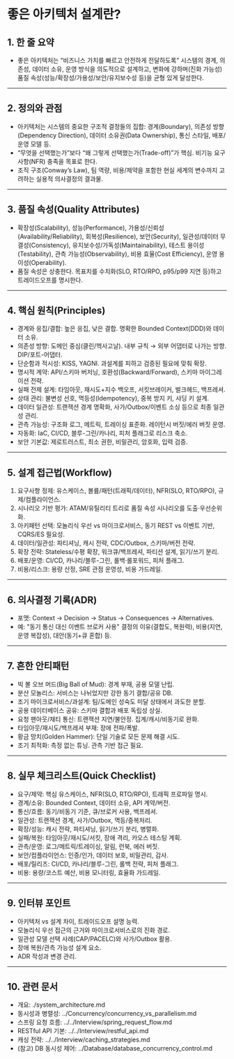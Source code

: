 # 좋은 아키텍처 설계란?

## 1. 한 줄 요약
- 좋은 아키텍처는 “비즈니스 가치를 빠르고 안전하게 전달하도록” 시스템의 경계, 의존성, 데이터 소유, 운영 방식을 의도적으로 설계하고, 변화에 강하며(진화 가능성) 품질 속성(성능/확장성/가용성/보안/유지보수성 등)을 균형 있게 달성한다.

---

## 2. 정의와 관점
- 아키텍처는 시스템의 중요한 구조적 결정들의 집합: 경계(Boundary), 의존성 방향(Dependency Direction), 데이터 소유권(Data Ownership), 통신 스타일, 배포/운영 모델 등.
- “무엇을 선택했는가”보다 “왜 그렇게 선택했는가(Trade-off)”가 핵심. 비기능 요구사항(NFR) 충족을 목표로 한다.
- 조직 구조(Conway’s Law), 팀 역량, 비용/제약을 포함한 현실 세계의 변수까지 고려하는 실용적 의사결정의 결과물.

---

## 3. 품질 속성(Quality Attributes)
- 확장성(Scalability), 성능(Performance), 가용성/신뢰성(Availability/Reliability), 회복성(Resilience), 보안(Security), 일관성/데이터 무결성(Consistency), 유지보수성/가독성(Maintainability), 테스트 용이성(Testability), 관측 가능성(Observability), 비용 효율(Cost Efficiency), 운영 용이성(Operability).
- 품질 속성은 상충한다. 목표치를 수치화(SLO, RTO/RPO, p95/p99 지연 등)하고 트레이드오프를 명시한다.

---

## 4. 핵심 원칙(Principles)
- 경계와 응집/결합: 높은 응집, 낮은 결합. 명확한 Bounded Context(DDD)와 데이터 소유.
- 의존성 방향: 도메인 중심(클린/헥사고날). 내부 규칙 → 외부 어댑터로 나가는 방향. DIP/포트-어댑터.
- 단순함과 적시성: KISS, YAGNI. 과설계를 피하고 검증된 필요에 맞춰 확장.
- 명시적 계약: API/스키마 버저닝, 호환성(Backward/Forward), 스키마 마이그레이션 전략.
- 실패 전제 설계: 타임아웃, 재시도+지수 백오프, 서킷브레이커, 벌크헤드, 백프레셔.
- 상태 관리: 불변성 선호, 멱등성(Idempotency), 중복 방지 키, 샤딩 키 설계.
- 데이터 일관성: 트랜잭션 경계 명확화, 사가/Outbox/이벤트 소싱 등으로 최종 일관성 관리.
- 관측 가능성: 구조화 로그, 메트릭, 트레이싱 표준화. 레이턴시 버짓/에러 버짓 운영.
- 자동화: IaC, CI/CD, 블루-그린/카나리, 피처 플래그로 리스크 축소.
- 보안 기본값: 제로트러스트, 최소 권한, 비밀관리, 암호화, 입력 검증.

---

## 5. 설계 접근법(Workflow)
1) 요구사항 정제: 유스케이스, 볼륨/패턴(트래픽/데이터), NFR(SLO, RTO/RPO), 규제/컴플라이언스.
2) 시나리오 기반 평가: ATAM/유틸리티 트리로 품질 속성 시나리오를 도출·우선순위화.
3) 아키패턴 선택: 모놀리식 우선 vs 마이크로서비스, 동기 REST vs 이벤트 기반, CQRS/ES 필요성.
4) 데이터/일관성: 파티셔닝, 캐시 전략, CDC/Outbox, 스키마/버전 전략.
5) 확장 전략: Stateless/수평 확장, 워크큐/백프레셔, 파티션 설계, 읽기/쓰기 분리.
6) 배포/운영: CI/CD, 카나리/블루-그린, 롤백·롤포워드, 피처 플래그.
7) 비용/리스크: 용량 산정, SRE 관점 운영성, 비용 가드레일.

---

## 6. 의사결정 기록(ADR)
- 포맷: Context → Decision → Status → Consequences → Alternatives.
- 예: "동기 통신 대신 이벤트 브로커 사용" 결정의 이유(결합도, 복원력), 비용(지연, 운영 복잡성), 대안(동기+큐 혼합) 등.

---

## 7. 흔한 안티패턴
- 빅 볼 오브 머드(Big Ball of Mud): 경계 부재, 공용 모델 난립.
- 분산 모놀리스: 서비스는 나뉘었지만 강한 동기 결합/공유 DB.
- 조기 마이크로서비스/과설계: 팀/도메인 성숙도 미달 상태에서 과도한 분할.
- 공용 데이터베이스 공유: 스키마 결합과 배포 독립성 상실.
- 요청 팬아웃/채티 통신: 트랜잭션 지연/불안정. 집계/캐시/비동기로 완화.
- 타임아웃/재시도/백프레셔 부재: 장애 전파/폭발.
- 황금 망치(Golden Hammer): 단일 기술로 모든 문제 해결 시도.
- 조기 최적화: 측정 없는 튜닝. 관측 기반 접근 필요.

---

## 8. 실무 체크리스트(Quick Checklist)
- 요구/제약: 핵심 유스케이스, NFR(SLO, RTO/RPO), 트래픽 프로파일 명시.
- 경계/소유: Bounded Context, 데이터 소유, API 계약/버전.
- 통신/흐름: 동기/비동기 기준, 큐/브로커 사용, 백프레셔.
- 일관성: 트랜잭션 경계, 사가/Outbox, 멱등/중복처리.
- 확장/성능: 캐시 전략, 파티셔닝, 읽기/쓰기 분리, 병렬화.
- 실패/복원: 타임아웃/재시도/서킷, 장애 격리, 카오스 테스팅 계획.
- 관측/운영: 로그/메트릭/트레이싱, 알림, 런북, 에러 버짓.
- 보안/컴플라이언스: 인증/인가, 데이터 보호, 비밀관리, 감사.
- 배포/릴리즈: CI/CD, 카나리/블루-그린, 롤백 전략, 피처 플래그.
- 비용: 용량/코스트 예산, 비용 모니터링, 효율화 가드레일.

---

## 9. 인터뷰 포인트
- 아키텍처 vs 설계 차이, 트레이드오프 설명 능력.
- 모놀리식 우선 접근의 근거와 마이크로서비스로의 진화 경로.
- 일관성 모델 선택 사례(CAP/PACELC)와 사가/Outbox 활용.
- 장애 복원/관측 가능성 설계 요소.
- ADR 작성과 변경 관리.

---

## 10. 관련 문서
- 개요: ./system_architecture.md
- 동시성과 병렬성: ../Concurrency/concurrency_vs_parallelism.md
- 스프링 요청 흐름: ../../Interview/spring_request_flow.md
- RESTful API 기본: ../../Interview/restful_api.md
- 캐싱 전략: ../../Interview/caching_strategies.md
- (참고) DB 동시성 제어: ../Database/database_concurrency_control.md
